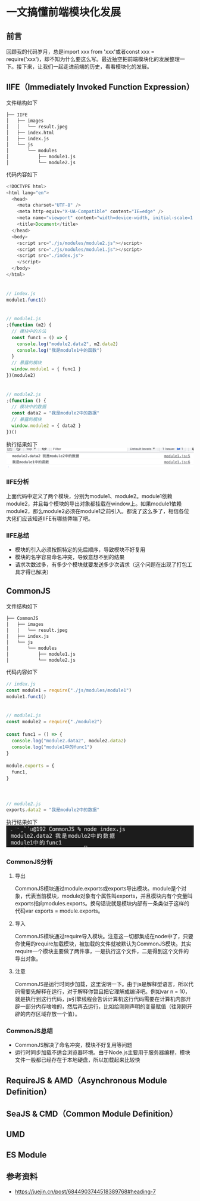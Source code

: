 # 一文搞懂前端模块化发展

## 前言

回顾我的代码岁月，总是import xxx from 'xxx'或者const xxx = require('xxx')，却不知为什么要这么写。最近抽空把前端模块化的发展整理一下。接下来，让我们一起走进前端的历史，看看模块化的发展。

## IIFE（Immediately Invoked Function Expression）

文件结构如下

```text
├── IIFE
│   ├── images
│   │   └── result.jpeg
│   ├── index.html
│   ├── index.js
│   └── js
│       └── modules
│           ├── module1.js
│           └── module2.js
```

代码内容如下

```javascript
<!DOCTYPE html>
<html lang="en">
  <head>
    <meta charset="UTF-8" />
    <meta http-equiv="X-UA-Compatible" content="IE=edge" />
    <meta name="viewport" content="width=device-width, initial-scale=1.0" />
    <title>Document</title>
  </head>
  <body>
    <script src="./js/modules/module2.js"></script>
    <script src="./js/modules/module1.js"></script>
    <script src="./index.js">
    </script>
  </body>
</html>


// index.js
module1.func1()


// module1.js
;(function (m2) {
  // 模块中的方法
  const func1 = () => {
    console.log("module2.data2", m2.data2)
    console.log("我是module1中的函数")
  }
  // 暴露的模块
  window.module1 = { func1 }
})(module2)


// module2.js
;(function () {
  // 模块中的数据
  const data2 = "我是module2中的数据"
  // 暴露的模块
  window.module2 = { data2 }
})()
```

执行结果如下
![结果](./IIFE//images/result.jpeg)

### IIFE分析

上面代码中定义了两个模块，分别为module1、module2。module1依赖module2，并且每个模块的导出对象都挂载在window上。如果module1依赖module2，那么module2必须在module1之前引入。都说了这么多了，相信各位大佬们应该知道IIFE有哪些弊端了吧。

### IIFE总结

- 模块的引入必须按照特定的先后顺序，导致模块不好复用
- 模块的名字容易命名冲突，导致意想不到的结果
- 请求次数过多，有多少个模块就要发送多少次请求（这个问题在出现了打包工具才得已解决）

## CommonJS

文件结构如下

```text
├── CommonJS
│   ├── images
│   │   └── result.jpeg
│   ├── index.js
│   └── js
│       └── modules
│           ├── module1.js
│           └── module2.js
```

代码内容如下

```javascript
// index.js
const module1 = require("./js/modules/module1")
module1.func1()


// module1.js
const module2 = require("./module2")

const func1 = () => {
  console.log("module2.data2", module2.data2)
  console.log("module1中的func1")
}

module.exports = {
  func1,
}



// module2.js
exports.data2 = "我是module2中的数据"
```

执行结果如下
![结果](./CommonJS/images/result.jpeg)

### CommonJS分析

1. 导出

    CommonJS模块通过module.exports或exports导出模块。module是个对象，代表当前模块，module对象有个属性叫exports，并且模块内有个变量叫exports指向modules.exports。换句话说就是模块内部有一条类似于这样的代码var exports = module.exports。

2. 导入

    CommonJS模块通过require导入模块。注意这一切都集成在node中了，只要你使用的require加载模块，被加载的文件就被默认为CommonJS模块。其实require一个模块主要做了两件事，一是执行这个文件，二是得到这个文件的导出对象。

3. 注意

    CommonJS是运行时同步加载，这里说明一下。由于js是解释型语言，所以代码需要先解释在运行，对于解释你暂且把它理解成编译吧。例如var n = 10，就是执行到这行代码，js引擎线程会告诉计算机这行代码需要在计算机内部开辟一部分内存啥啥的，然后再去运行，比如给刚刚声明的变量赋值（往刚刚开辟的内存区域存放一个值）。

### CommonJS总结

- CommonJS解决了命名冲突，模块不好复用等问题
- 运行时同步加载不适合浏览器环境。由于Node.js主要用于服务器编程，模块文件一般都已经存在于本地硬盘，所以加载起来比较快

## RequireJS & AMD（Asynchronous Module Definition）

## SeaJS & CMD（Common Module Definition）

## UMD

## ES Module

## 参考资料
- https://juejin.cn/post/6844903744518389768#heading-7